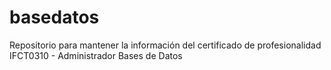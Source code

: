 # basedatos
Repositorio para mantener la información del certificado de profesionalidad IFCT0310 - Administrador Bases de Datos
